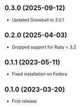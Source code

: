 ## 0.3.0 (2025-09-12)

- Updated Snowball to 3.0.1

## 0.2.0 (2025-04-03)

- Dropped support for Ruby < 3.2

## 0.1.1 (2023-05-11)

- Fixed installation on Fedora

## 0.1.0 (2023-03-20)

- First release
